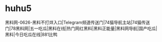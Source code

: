 # huhu5
黑料网-0626-黑料不打烊入口|Telegram频道传送门|74猫导航主站|74猫传送门|78黑料网|五一吃瓜|黑料在线|热门网红黑料|黑料正能量|黑料网导航|国产吃瓜|黑料|今日吃瓜在线|881比鸭
